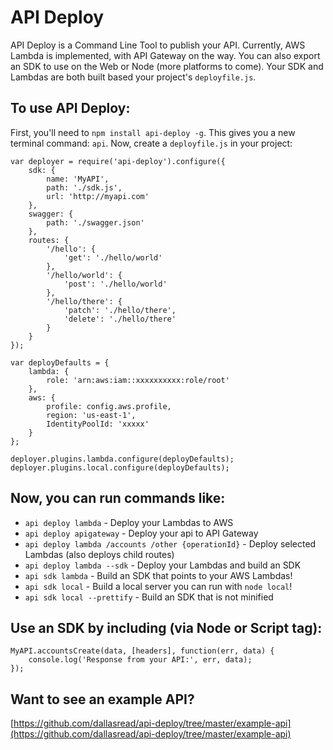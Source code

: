 # API Deploy

API Deploy is a Command Line Tool to publish your API. Currently, AWS Lambda is implemented, with API Gateway on the way. You can also export an SDK to use on the Web or Node (more platforms to come). Your SDK and Lambdas are both built based your project's `deployfile.js`.

## To use API Deploy:

First, you'll need to `npm install api-deploy -g`. This gives you a new terminal command: `api`. Now, create a `deployfile.js` in your project:

```
var deployer = require('api-deploy').configure({
    sdk: {
        name: 'MyAPI',
        path: './sdk.js',
        url: 'http://myapi.com'
    },
    swagger: {
        path: './swagger.json'
    },
    routes: {
        '/hello': {
            'get': './hello/world'
        },
        '/hello/world': {
            'post': './hello/world'
        },
        '/hello/there': {
            'patch': './hello/there',
            'delete': './hello/there'
        }
    }
});

var deployDefaults = {
    lambda: {
        role: 'arn:aws:iam::xxxxxxxxxx:role/root'
    },
    aws: {
        profile: config.aws.profile,
        region: 'us-east-1',
        IdentityPoolId: 'xxxxx'
    }
};

deployer.plugins.lambda.configure(deployDefaults);
deployer.plugins.local.configure(deployDefaults);

```

## Now, you can run commands like:

- `api deploy lambda` - Deploy your Lambdas to AWS
- `api deploy apigateway` - Deploy your api to API Gateway
- `api deploy lambda /accounts /other {operationId}` - Deploy selected Lambdas (also deploys child routes)
- `api deploy lambda --sdk` - Deploy your Lambdas and build an SDK
- `api sdk lambda` - Build an SDK that points to your AWS Lambdas!
- `api sdk local` - Build a local server you can run with `node local`!
- `api sdk local --prettify` - Build an SDK that is not minified

## Use an SDK by including (via Node or Script tag):

```
MyAPI.accountsCreate(data, [headers], function(err, data) {
    console.log('Response from your API:', err, data);
});
```

## Want to see an example API?

[https://github.com/dallasread/api-deploy/tree/master/example-api](https://github.com/dallasread/api-deploy/tree/master/example-api)
